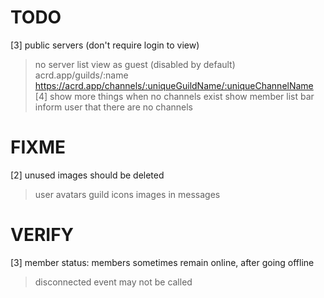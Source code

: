 # TODO

[3] public servers (don't require login to view)
> no server list
> view as guest (disabled by default)
> acrd.app/guilds/:name
> https://acrd.app/channels/:uniqueGuildName/:uniqueChannelName
[4] show more things when no channels exist
> show member list bar
> inform user that there are no channels

# FIXME

[2] unused images should be deleted
> user avatars
> guild icons
> images in messages

# VERIFY

[3] member status: members sometimes remain online, after going offline
> disconnected event may not be called